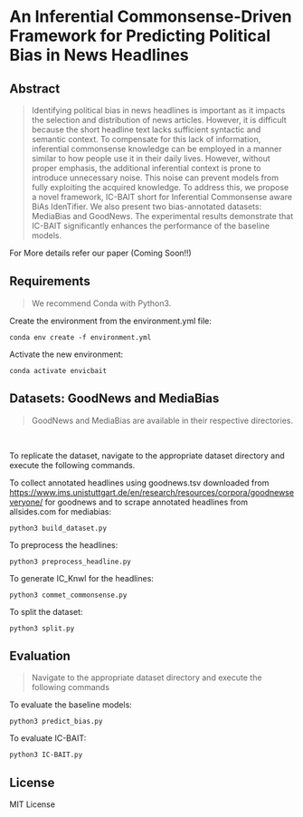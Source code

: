 # An Inferential Commonsense-Driven Framework for Predicting Political Bias in News Headlines

## Abstract

>Identifying political bias in news headlines is important as it impacts the selection and distribution of news articles. However, it is difficult because the short headline text lacks sufficient syntactic and semantic context. To compensate for this lack of information, inferential commonsense knowledge can be employed in a manner similar to how people use it in their daily lives. However, without proper emphasis, the additional inferential context is prone to introduce unnecessary noise. This noise can prevent models from fully exploiting the acquired knowledge. To address this, we propose a novel framework, IC-BAIT short for Inferential Commonsense aware BiAs IdenTifier. We also present two bias-annotated datasets: MediaBias and GoodNews. The experimental results demonstrate that IC-BAIT significantly enhances the performance of the baseline models.<br/>

For More details refer our paper (Coming Soon!!)

## Requirements

>We recommend Conda with Python3. 

Create the environment from the environment.yml file:
```
conda env create -f environment.yml
```
Activate the new environment:
```
conda activate envicbait
```

## Datasets: GoodNews and MediaBias
>GoodNews and MediaBias are available in their respective directories. <br/>
<br/>

To replicate the dataset, navigate to the appropriate dataset directory and execute the following commands.
<br/>

To collect annotated headlines using goodnews.tsv downloaded from https://www.ims.unistuttgart.de/en/research/resources/corpora/goodnewseveryone/ for goodnews and to scrape annotated headlines from allsides.com for mediabias:
```
python3 build_dataset.py
```

To preprocess the headlines:
```
python3 preprocess_headline.py
```

To generate IC_Knwl for the headlines:
```
python3 commet_commonsense.py
```

To split the dataset:
```
python3 split.py
```

## Evaluation 
>Navigate to the appropriate dataset directory and execute the following commands

To evaluate the baseline models:
```
python3 predict_bias.py 
```

To evaluate IC-BAIT:
```
python3 IC-BAIT.py 
```

## License
MIT License
